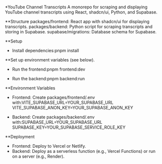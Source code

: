 *YouTube Channel Transcripts
   A monorepo for scraping and displaying YouTube channel transcripts using React, shadcn/ui, Python, and Supabase.

**Structure
packages/frontend: React app with shadcn/ui for displaying transcripts.
packages/backend: Python script for scraping transcripts and storing in Supabase.
supabase/migrations: Database schema for Supabase.

**Setup
- Install dependencies:pnpm install


**Set up environment variables (see below).
- Run the frontend:pnpm frontend:dev

- Run the backend:pnpm backend:run



**Environment Variables

- Frontend: Create packages/frontend/.env with:VITE_SUPABASE_URL=YOUR_SUPABASE_URL
VITE_SUPABASE_ANON_KEY=YOUR_SUPABASE_ANON_KEY

- Backend: Create packages/backend/.env with:SUPABASE_URL=YOUR_SUPABASE_URL
SUPABASE_KEY=YOUR_SUPABASE_SERVICE_ROLE_KEY



**Deployment

- Frontend: Deploy to Vercel or Netlify.
- Backend: Deploy as a serverless function (e.g., Vercel Functions) or run on a server (e.g., Render).

